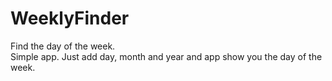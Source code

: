 # WeeklyFinder
Find the day of the week.\
Simple app. Just add day, month and year and app show you the day of the week.
